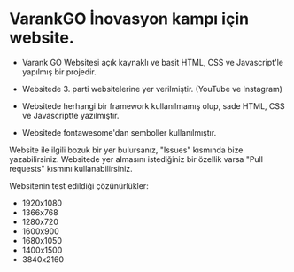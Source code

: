 # VarankGO İnovasyon kampı için website. 

- Varank GO Websitesi açık kaynaklı ve basit HTML, CSS ve Javascript'le yapılmış bir projedir.

- Websitede 3. parti websitelerine yer verilmiştir. (YouTube ve Instagram)

- Websitede herhangi bir framework kullanılmamış olup, sade HTML, CSS ve Javascriptte yazılmıştır. 

- Websitede fontawesome'dan semboller kullanılmıştır. 

Website ile ilgili bozuk bir yer bulursanız, "Issues" kısmında bize yazabilirsiniz.
Websitede yer almasını istediğiniz bir özellik varsa "Pull requests" kısmını kullanabilirsiniz.

Websitenin test edildiği çözünürlükler:

- 1920x1080
- 1366x768
- 1280x720
- 1600x900
- 1680x1050
- 1400x1500
- 3840x2160
